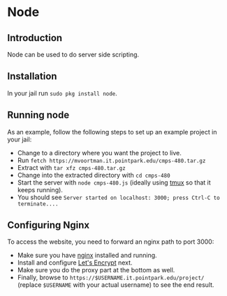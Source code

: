 # Node

## Introduction

Node can be used to do server side scripting.

## Installation

In your jail run `sudo pkg install node`.

## Running node

As an example, follow the following steps to set up an example project in your jail:

- Change to a directory where you want the project to live.
- Run `fetch https://mvoortman.it.pointpark.edu/cmps-480.tar.gz`
- Extract with `tar xfz cmps-480.tar.gz`
- Change into the extracted directory with `cd cmps-480`
- Start the server with `node cmps-480.js` (ideally using [tmux](tmux) so that it keeps running).
- You should see `Server started on localhost: 3000; press Ctrl-C to terminate....`

## Configuring Nginx

To access the website, you need to forward an nginx path to port 3000:

- Make sure you have [nginx](homepage-setup) installed and running.
- Install and configure [Let's Encrypt](lets-encrypt) next.
- Make sure you do the proxy part at the bottom as well.
- Finally, browse to `https://$USERNAME.it.pointpark.edu/project/` (replace `$USERNAME` with your actual username) to see the end result.
